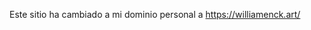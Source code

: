 

Este sitio ha cambiado a mi dominio personal a <a href="https://williamenck.art/">https://williamenck.art/</a>  